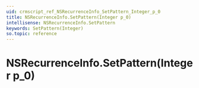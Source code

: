 ```yaml
---
uid: crmscript_ref_NSRecurrenceInfo_SetPattern_Integer_p_0
title: NSRecurrenceInfo.SetPattern(Integer p_0)
intellisense: NSRecurrenceInfo.SetPattern
keywords: SetPattern(Integer)
so.topic: reference
---
```


# NSRecurrenceInfo.SetPattern(Integer p_0)

